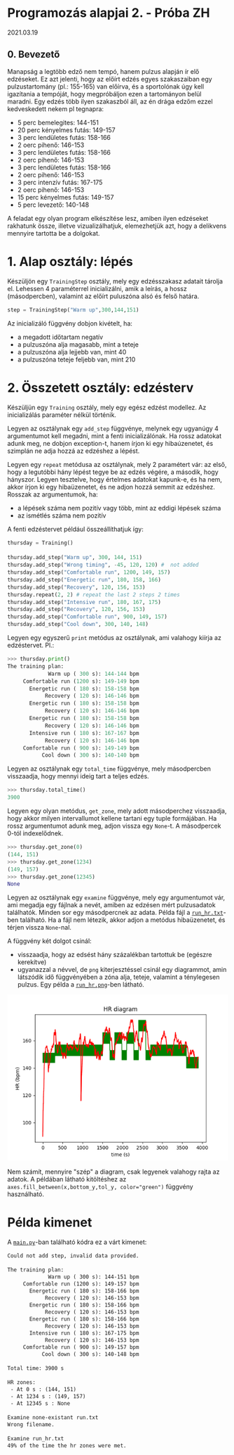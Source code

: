 # Programozás alapjai 2. - Próba ZH
2021.03.19

## 0. Bevezető

Manapság a legtöbb edző nem tempó, hanem pulzus alapján ír elő edzéseket. 
Ez azt jelenti, hogy az előírt edzés egyes szakaszaiban egy pulzustartomány (pl.: 155-165) van előírva, és a sportolónak úgy kell igazítania a tempóját, hogy megpróbáljon ezen a tartományon belül maradni. 
Egy edzés több ilyen szakaszból áll, az én drága edzőm ezzel kedveskedett nekem pl tegnapra:

- 5 perc bemelegites: 144-151
- 20 perc kényelmes futás: 149-157
- 3 perc lendületes futás: 158-166
- 2 oerc pihenő: 146-153
- 3 perc lendületes futás: 158-166
- 2 oerc pihenő: 146-153
- 3 perc lendületes futás: 158-166
- 2 oerc pihenő: 146-153
- 3 perc intenzív futás: 167-175
- 2 oerc pihenő: 146-153
- 15 perc kényelmes futás: 149-157
- 5 perc levezető: 140-148

A feladat egy olyan program elkészítése lesz, amiben ilyen edzéseket rakhatunk össze, illetve vizualizálhatjuk, elemezhetjük azt, hogy a delikvens mennyire tartotta be a dolgokat.

 # 1. Alap osztály: lépés

Készüljön egy `TrainingStep` osztály, mely egy edzésszakasz adatait tárolja el. 
Lehessen 4 paraméterrel inicializálni, amik a leírás, a hossz (másodpercben), valamint az előírt puluszóna alsó és felső határa.

```python
step = TrainingStep("Warm up",300,144,151)
```

Az inicializáló függvény dobjon kivételt, ha:
 - a megadott időtartam negatív
 - a pulzuszóna alja magasabb, mint a teteje
 - a pulzuszóna alja lejjebb van, mint 40
 - a pulzuszóna teteje feljebb van, mint 210


 # 2. Összetett osztály: edzésterv

Készüljün egy `Training` osztály, mely egy egész edzést modellez. Az inicializálás paraméter nélkül történik.

Legyen az osztálynak egy `add_step` függvénye, melynek egy ugyanúgy 4 argumentumot kell megadni, mint a fenti inicializálónak. 
Ha rossz adatokat adunk meg, ne dobjon exception-t, hanem írjon ki egy hibaúzenetet, és szimplán ne adja hozzá az edzéshez a lépést.

Legyen egy `repeat` metódusa az osztálynak, mely 2 paramétert vár: az első, hogy a legutóbbi hány lépést tegye be az edzés végére, a második, hogy hányszor. 
Legyen tesztelve, hogy értelmes adatokat kapunk-e, és ha nem, akkor írjon ki egy hibaüzenetet, és ne adjon hozzá semmit az edzéshez.
Rosszak az argumentumok, ha:
 - a lépések száma nem pozitív vagy több, mint az eddigi lépések száma
 - az ismétlés száma nem pozitív

A fenti edzéstervet például összeállíthatjuk így:

```python
thursday = Training()

thursday.add_step("Warm up", 300, 144, 151)
thursday.add_step("Wrong timing", -45, 120, 120) #  not added
thursday.add_step("Comfortable run", 1200, 149, 157)
thursday.add_step("Energetic run", 180, 158, 166)
thursday.add_step("Recovery", 120, 156, 153)
thursday.repeat(2, 2) # repeat the last 2 steps 2 times 
thursday.add_step("Intensive run", 180, 167, 175)
thursday.add_step("Recovery", 120, 156, 153)
thursday.add_step("Comfortable run", 900, 149, 157)
thursday.add_step("Cool down", 300, 140, 148)
```

Legyen egy egyszerű `print` metódus az osztálynak, ami valahogy kiírja az edzéstervet.
Pl.: 

```python
>>> thursday.print()
The training plan:
             Warm up ( 300 s): 144-144 bpm
     Comfortable run (1200 s): 149-149 bpm
       Energetic run ( 180 s): 158-158 bpm
            Recovery ( 120 s): 146-146 bpm
       Energetic run ( 180 s): 158-158 bpm
            Recovery ( 120 s): 146-146 bpm
       Energetic run ( 180 s): 158-158 bpm
            Recovery ( 120 s): 146-146 bpm
       Intensive run ( 180 s): 167-167 bpm
            Recovery ( 120 s): 146-146 bpm
     Comfortable run ( 900 s): 149-149 bpm
           Cool down ( 300 s): 140-140 bpm

```


Legyen az osztálynak egy `total_time` függvénye, mely másodpercben visszaadja, hogy mennyi ideig tart a teljes edzés.

```python
>>> thursday.total_time()
3900
```

Legyen egy olyan metódus, `get_zone`, mely adott másodperchez visszaadja, hogy akkor milyen intervallumot kellene tartani egy tuple formájában.
Ha rossz argumentumot adunk meg, adjon vissza egy `None`-t.
A másodpercek 0-tól indexelődnek.

```python
>>> thursday.get_zone(0)
(144, 151)
>>> thursday.get_zone(1234)
(149, 157)
>>> thursday.get_zone(12345)
None
```

Legyen az osztálynak egy `examine` függvénye, mely egy  argumentumot vár, ami megadja egy fájlnak a nevét, amiben az edzésen mért pulzusadatok találhatók. 
Minden sor egy másodpercnek az adata. 
Példa fájl a [`run_hr.txt`](run_hr.txt)-ben található.
Ha a fájl nem létezik, akkor adjon a metódus hibaüzenetet, és térjen vissza `None`-nal.

A függvény két dolgot csinál:
 - visszaadja, hogy az edsést hány százalékban tartottuk be (egészre kerekítve)
 - ugyanazzal a névvel, de `png` kiterjesztéssel csinál egy diagrammot, amin látszódik idő függvényében a zóna alja, teteje, valamint a ténylegesen pulzus. Egy példa a [`run_hr.png`](run_hr.png)-ben látható.

![example diagram](run_hr.png)

Nem számít, mennyire "szép" a diagram, csak legyenek valahogy rajta az adatok.
A példában látható kitöltéshez az `axes.fill_between(x,bottom_y,tol_y, color="green")` függvény használható. 
 

# Példa kimenet

A [`main.py`](main.py)-ban található kódra ez a várt kimenet:

```
Could not add step, invalid data provided.

The training plan:
             Warm up ( 300 s): 144-151 bpm
     Comfortable run (1200 s): 149-157 bpm
       Energetic run ( 180 s): 158-166 bpm
            Recovery ( 120 s): 146-153 bpm
       Energetic run ( 180 s): 158-166 bpm
            Recovery ( 120 s): 146-153 bpm
       Energetic run ( 180 s): 158-166 bpm
            Recovery ( 120 s): 146-153 bpm
       Intensive run ( 180 s): 167-175 bpm
            Recovery ( 120 s): 146-153 bpm
     Comfortable run ( 900 s): 149-157 bpm
           Cool down ( 300 s): 140-148 bpm

Total time: 3900 s

HR zones:
 - At 0 s : (144, 151)
 - At 1234 s : (149, 157)
 - At 12345 s : None

Examine none-existant run.txt
Wrong filename.

Examine run_hr.txt
49% of the time the hr zones were met.
```
